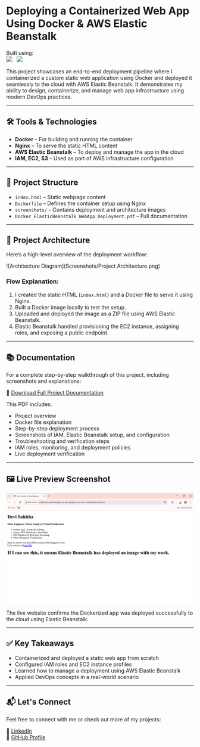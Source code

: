 #  Deploying a Containerized Web App Using Docker & AWS Elastic Beanstalk  
Built using:  
<img src="https://www.docker.com/wp-content/uploads/2022/03/vertical-logo-monochromatic.png" width="60"/> &nbsp;
<img src="https://a0.awsstatic.com/libra-css/images/logos/aws_logo_smile_1200x630.png" width="80"/>

This project showcases an end-to-end deployment pipeline where I containerized a custom static web application using Docker and deployed it seamlessly to the cloud with AWS Elastic Beanstalk. It demonstrates my ability to design, containerize, and manage web app infrastructure using modern DevOps practices.

---

## 🛠️ Tools & Technologies

- **Docker** – For building and running the container
- **Nginx** – To serve the static HTML content
- **AWS Elastic Beanstalk** – To deploy and manage the app in the cloud
- **IAM, EC2, S3** – Used as part of AWS infrastructure configuration

---

## 📁 Project Structure

- `index.html` – Static webpage content
- `Dockerfile` – Defines the container setup using Nginx
- `screenshots/` – Contains deployment and architecture images
- `Docker_ElasticBeanstalk_WebApp_Deployment.pdf` – Full documentation

---

## 🧭 Project Architecture

Here’s a high-level overview of the deployment workflow:

![Architecture Diagram](Screenshots/Project Architecture.png)

### Flow Explanation:
1. I created the static HTML (`index.html`) and a Docker file to serve it using Nginx.
2. Built a Docker image locally to test the setup.
3. Uploaded and deployed the image as a ZIP file using AWS Elastic Beanstalk.
4. Elastic Beanstalk handled provisioning the EC2 instance, assigning roles, and exposing a public endpoint.

---
## 📚 Documentation

For a complete step-by-step walkthrough of this project, including screenshots and explanations:

📄 [Download Full Project Documentation](Docker_ElasticBeanstalk_WebApp_Deployment.pdf)

This PDF includes:
- Project overview
- Docker file explanation
- Step-by-step deployment process
- Screenshots of IAM, Elastic Beanstalk setup, and configuration
- Troubleshooting and verification steps
- IAM roles, monitoring, and deployment policies
- Live deployment verification

---

## 🖼️ Live Preview Screenshot

![Deployed App](Screenshots/Deployed_Application.png)

The live website confirms the Dockerized app was deployed successfully to the cloud using Elastic Beanstalk.

---

## ✅ Key Takeaways

- Containerized and deployed a static web app from scratch
- Configured IAM roles and EC2 instance profiles
- Learned how to manage a deployment using AWS Elastic Beanstalk
- Applied DevOps concepts in a real-world scenario

---

## 📬 Let's Connect

Feel free to connect with me or check out more of my projects:

🔗 [LinkedIn](www.linkedin.com/in/suhithachundru)  
🔗 [GitHub Profile](https://github.com/DeviSuhithaChundru)
